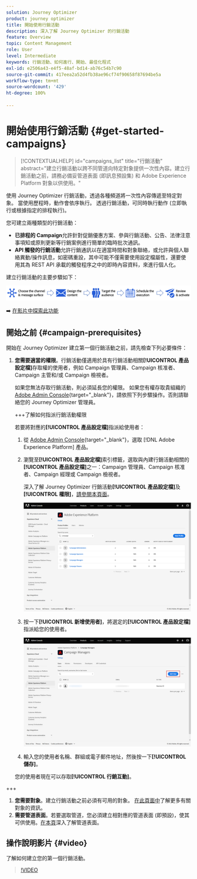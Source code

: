 ```yaml
---
solution: Journey Optimizer
product: journey optimizer
title: 開始使用行銷活動
description: 深入了解 Journey Optimizer 的行銷活動
feature: Overview
topic: Content Management
role: User
level: Intermediate
keywords: 行銷活動、如何進行、開始、最佳化程式
exl-id: e2506a43-e4f5-48af-bd14-ab76c54b7c90
source-git-commit: 417eea2a52d4fb38ae96cf74f90658f87694be5a
workflow-type: tm+mt
source-wordcount: '429'
ht-degree: 100%

---
```


# 開始使用行銷活動 {#get-started-campaigns}

>[!CONTEXTUALHELP]
>id="campaigns_list"
>title="行銷活動"
>abstract="建立行銷活動以跨不同管道向特定對象提供一次性內容。建立行銷活動之前，請務必備妥管道表面 (即訊息預設集) 和 Adobe Experience Platform 對象以供使用。"

使用 Journey Optimizer 行銷活動，透過各種頻道將一次性內容傳遞至特定對象。 當使用歷程時，動作會依序執行。 透過行銷活動，可同時執行動作 (立即執行或根據指定的排程執行)。

您可建立兩種類型的行銷活動：

* **已排程的 Campaign**&#x200B;允許針對促銷優惠方案、參與行銷活動、公告、法律注意事項知或原則更新等行銷案例進行簡單的臨時批次通訊。
* **API 觸發的行銷活動**&#x200B;允許行銷通訊以在適當時間和對象聯絡，或允許與個人聯絡異動/操作訊息，如密碼重設，其中可能不僅需要使用設定檔屬性，還要使用其為 REST API 承載的觸發程序之中的即時內容資料，來進行個人化。

建立行銷活動的主要步驟如下：

![](assets/create-campaign-process.png)

➡️ [在影片中探索此功能](#video)

## 開始之前 {#campaign-prerequisites}

開始在 Journey Optimizer 建立第一個行銷活動之前，請先檢查下列必要條件：

1. **您需要適當的權限**。行銷活動僅適用於具有行銷活動相關&#x200B;**[!UICONTROL 產品設定檔]**&#x200B;存取權的使用者，例如 Campaign 管理員、Campaign 核准者、Campaign 主管和/或 Campaign 檢視者。

   如果您無法存取行銷活動，則必須延長您的權限。 如果您有權存取貴組織的 [Adobe Admin Console](https://adminconsole.adobe.com/){target="_blank"}，請依照下列步驟操作。否則請聯絡您的 Journey Optimizer 管理員。

   +++了解如何指派行銷活動權限

   若要將對應的&#x200B;**[!UICONTROL 產品設定檔]**&#x200B;指派給使用者：

   1. 從 [Adobe Admin Console](https://adminconsole.adobe.com/){target="_blank"}，選取 [!DNL Adobe Experience Platform] 產品。

   1. 瀏覽至&#x200B;**[!UICONTROL 產品設定檔]**&#x200B;索引標籤，選取與內建行銷活動相關的&#x200B;**[!UICONTROL 產品設定檔]**&#x200B;之一：Campaign 管理員、Campaign 核准者、Campaign 經理或 Campaign 檢視者。

      深入了解 Journey Optimizer 行銷活動&#x200B;**[!UICONTROL 產品設定檔]**&#x200B;及&#x200B;**[!UICONTROL 權限]**，[請參閱本頁面](../administration/ootb-product-profiles.md)。

      ![](assets/do-not-localize/admin_1.png)

   1. 按一下&#x200B;**[!UICONTROL 新增使用者]**，將選定的&#x200B;**[!UICONTROL 產品設定檔]**&#x200B;指派給您的使用者。

      ![](assets/do-not-localize/admin_2.png)

   1. 輸入您的使用者名稱、群組或電子郵件地址，然後按一下&#x200B;**[!UICONTROL 儲存]**。

   您的使用者現在可以存取&#x200B;**[!UICONTROL 行銷互動]**。

+++

1. **您需要對象**。建立行銷活動之前必須有可用的對象。 [在此頁面中](../audience/about-audiences.md)了解更多有關對象的資訊。
1. **需要管道表面**。若要選取管道，您必須建立相對應的管道表面 (即預設)，使其可供使用。[在本頁](../configuration/channel-surfaces.md)深入了解管道表面。

## 操作說明影片 {#video}

了解如何建立您的第一個行銷活動。

>[!VIDEO](https://video.tv.adobe.com/v/346680?quality=12)

